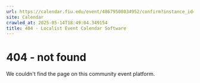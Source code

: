 ```yaml
---
url: https://calendar.fiu.edu/event/48679508034952/confirm?instance_id=48679508035977&return=https%3A%2F%2Fcalendar.fiu.edu%2Fcalendar%3Fevent_types%255B%255D%3D121722
site: Calendar
crawled_at: 2025-05-14T18:49:04.349154
title: 404 - Localist Event Calendar Software
---
```


# 404 - not found
We couldn't find the page on this community event platform.
